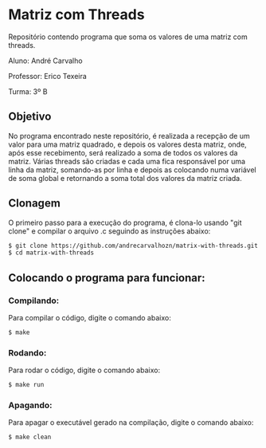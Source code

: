 # Matriz com Threads
Repositório contendo programa que soma os valores de uma matriz com threads.

Aluno: André Carvalho

Professor: Erico Texeira

Turma: 3º B

## Objetivo
No programa encontrado neste repositório, é realizada a recepção de um valor para uma matriz quadrado, e depois os valores desta matriz, onde, após esse recebimento, será realizado a soma de todos os valores da matriz. Várias threads são criadas e cada uma fica responsável por uma linha da matriz, somando-as por linha e depois as colocando numa variável de soma global e retornando a soma total dos valores da matriz criada.

## Clonagem
O primeiro passo para a execução do programa, é clona-lo usando "git clone" e compilar o arquivo .c seguindo as instruções abaixo:

```bash
$ git clone https://github.com/andrecarvalhozn/matrix-with-threads.git
$ cd matrix-with-threads
```

## Colocando o programa para funcionar:

### Compilando:
Para compilar o código, digite o comando abaixo:

```bash
$ make
```

### Rodando:
Para rodar o código, digite o comando abaixo:

```bash
$ make run
```

### Apagando:
Para apagar o executável gerado na compilação, digite o comando abaixo:

```bash
$ make clean
```
